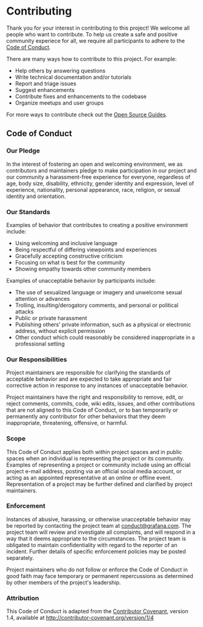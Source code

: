 # Contributing

Thank you for your interest in contributing to this project! We welcome all
people who want to contribute. To help us create a safe and positive community
experiece for all, we require all participants to adhere to the [Code of
Conduct](#code-of-conduct).

There are many ways how to contribute to this project. For example:

- Help others by answering questions
- Write technical documentation and/or tutorials
- Report and triage issues
- Suggest enhancements
- Contribute fixes and enhancements to the codebase
- Organize meetups and user groups

For more ways to contribute check out the [Open Source
Guides](https://opensource.guide/how-to-contribute/).


## Code of Conduct

### Our Pledge
In the interest of fostering an open and welcoming environment, we as
contributors and maintainers pledge to make participation in our project and
our community a harassment-free experience for everyone, regardless of age,
body size, disability, ethnicity, gender identity and expression, level of
experience, nationality, personal appearance, race, religion, or sexual
identity and orientation.

### Our Standards
Examples of behavior that contributes to creating a positive environment
include:

- Using welcoming and inclusive language
- Being respectful of differing viewpoints and experiences
- Gracefully accepting constructive criticism
- Focusing on what is best for the community
- Showing empathy towards other community members

Examples of unacceptable behavior by participants include:

- The use of sexualized language or imagery and unwelcome sexual attention or
  advances
- Trolling, insulting/derogatory comments, and personal or political attacks
- Public or private harassment
- Publishing others' private information, such as a physical or electronic
  address, without explicit permission
- Other conduct which could reasonably be considered inappropriate in a
  professional setting

### Our Responsibilities
Project maintainers are responsible for clarifying the standards of acceptable
behavior and are expected to take appropriate and fair corrective action in
response to any instances of unacceptable behavior.

Project maintainers have the right and responsibility to remove, edit, or
reject comments, commits, code, wiki edits, issues, and other contributions
that are not aligned to this Code of Conduct, or to ban temporarily or
permanently any contributor for other behaviors that they deem inappropriate,
threatening, offensive, or harmful.

### Scope
This Code of Conduct applies both within project spaces and in public spaces
when an individual is representing the project or its community. Examples of
representing a project or community include using an official project e-mail
address, posting via an official social media account, or acting as an
appointed representative at an online or offline event. Representation of a
project may be further defined and clarified by project maintainers.

### Enforcement
Instances of abusive, harassing, or otherwise unacceptable behavior may be
reported by contacting the project team at conduct@grafana.com. The project
team will review and investigate all complaints, and will respond in a way that
it deems appropriate to the circumstances. The project team is obligated to
maintain confidentiality with regard to the reporter of an incident. Further
details of specific enforcement policies may be posted separately.

Project maintainers who do not follow or enforce the Code of Conduct in good
faith may face temporary or permanent repercussions as determined by other
members of the project's leadership.

### Attribution
This Code of Conduct is adapted from the [Contributor
Covenant](https://www.contributor-covenant.org/), version 1.4, available at
http://contributor-covenant.org/version/1/4
